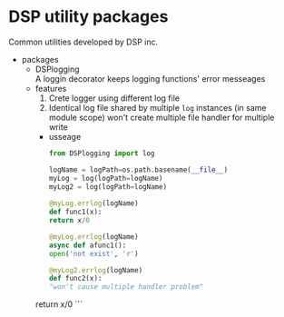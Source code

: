 DSP utility packages  
===
Common utilities developed by DSP inc.

* packages  
    + DSPlogging  
        A loggin decorator keeps logging functions' error messeages  
	- features  
	    1. Crete logger using different log file  
	    2. Identical log file shared by multiple `log` instances (in same module scope) won't create multiple file handler for multiple write  
        - usseage  
            ```python
            from DSPlogging import log

            logName = logPath=os.path.basename(__file__)
            myLog = log(logPath=logName)
            myLog2 = log(logPath=logName)
	    	    
            @myLog.errlog(logName)
            def func1(x):
	    	return x/0

            @myLog.errlog(logName)
            async def afunc1():
	    	open('not exist', 'r')

            @myLog2.errlog(logName)
            def func2(x):
	    	"won't cause multiple handler problem"
		return x/0
            ```  
